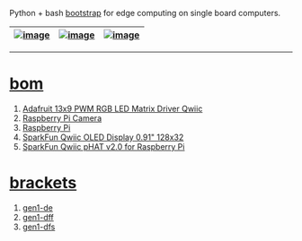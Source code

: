 Python + bash <a href="https://github.com/kamangir/blue-sbc">bootstrap</a> for edge computing on single board computers.

| [![image](../images/2x13x9-2.jpg)](#) | [![image](../images/2x13x9-3.jpg)](#) | [![image](../images/2x13x9-4.jpg)](#) |
| --- | --- | --- |

---

# [bom](../parts.md)

1. [Adafruit 13x9 PWM RGB LED Matrix Driver Qwiic](../parts.md#adafruit-13x9-pwm-rgb-led-matrix-driver-qwiic)
1. [Raspberry Pi Camera](../parts.md#raspberry-pi-camera)
1. [Raspberry Pi](../parts.md#raspberry-pi)
1. [SparkFun Qwiic OLED Display 0.91" 128x32](../parts.md#sparkfun-qwiic-oled-display-091-128x32)
1. [SparkFun Qwiic pHAT v2.0 for Raspberry Pi](../parts.md#sparkfun-qwiic-phat-v20-for-raspberry-pi)

# [brackets](../brackets)

1. [gen1-de](../brackets/gen1-de/gen1-de.stl)
1. [gen1-dff](../brackets/gen1-dff/gen1-dff.stl)
1. [gen1-dfs](../brackets/gen1-dfs/gen1-dfs.stl)

